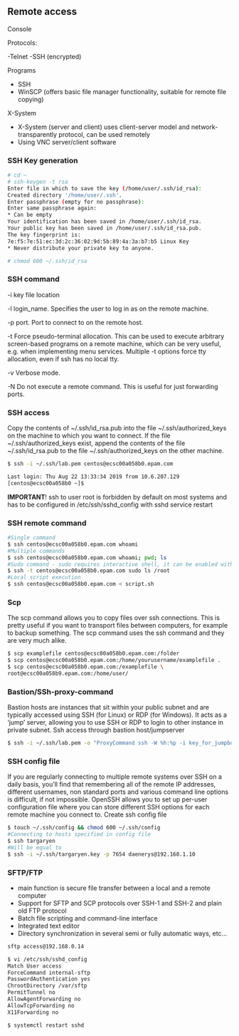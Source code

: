 ## Remote access

Console

Protocols:

-Telnet
-SSH (encrypted)

Programs

- SSH
- WinSCP (offers basic file manager functionality, suitable for remote file copying)‏

X-System

- X-System (server and client) uses client-server model and network-transparently protocol, can be used remotely
- Using VNC server/client software

### SSH Key generation
```bash
# cd ~
# ssh-keygen -t rsa
Enter file in which to save the key (/home/user/.ssh/id_rsa):
Created directory '/home/user/.ssh'.
Enter passphrase (empty for no passphrase):
Enter same passphrase again:
* Can be empty
Your identification has been saved in /home/user/.ssh/id_rsa.
Your public key has been saved in /home/user/.ssh/id_rsa.pub.
The key fingerprint is: 
7e:f5:7e:51:ec:3d:2c:36:02:9d:5b:89:4a:3a:b7:b5 Linux Key
* Never distribute your private key to anyone.

# chmod 600 ~/.ssh/id_rsa
```

### SSH command

-i key file location

-l login_name. Specifies the user to log in as on the remote machine.

-p port. Port to connect to on the remote host.

-t Force pseudo-terminal allocation. This can be used to execute arbitrary screen-based programs on a remote machine, which can be very useful, e.g. when implementing menu services. Multiple -t options force tty allocation, even if ssh has no local tty.

-v Verbose mode.

-N Do not execute a remote command. This is useful for just forwarding ports.

### SSH access

Copy the contents of ~/.ssh/id_rsa.pub into the file ~/.ssh/authorized_keys on the machine to which you want to connect. If the file ~/.ssh/authorized_keys exist, append the contents of the file ~/.ssh/id_rsa.pub to the file ~/.ssh/authorized_keys on the other machine.
```bash
$ ssh -i ~/.ssh/lab.pem centos@ecsc00a058b0.epam.com

Last login: Thu Aug 22 13:33:34 2019 from 10.6.207.129
[centos@ecsc00a058b0 ~]$
```
**IMPORTANT**! ssh to user root is forbidden by default on most systems and has to be configured in /etc/ssh/sshd_config with sshd service restart
### SSH remote command
```bash
#Single command 
$ ssh centos@ecsc00a058b0.epam.com whoami
#Multiple commands
$ ssh centos@ecsc00a058b0.epam.com whoami; pwd; ls
#Sudo command - sudo requires interactive shell, it can be enabled with -t parameter.
$ ssh -t centos@ecsc00a058b0.epam.com sudo ls /root
#Local script execution 
$ ssh centos@ecsc00a058b0.epam.com < script.sh
```
### Scp

The scp command allows you to copy files over ssh connections. This is pretty useful if you want to transport files between computers, for example to backup something. The scp command uses the ssh command and they are very much alike.
```bash
$ scp examplefile centos@ecsc00a058b0.epam.com:/folder
$ scp centos@ecsc00a058b0.epam.com:/home/yourusername/examplefile .
$ scp centos@ecsc00a058b0.epam.com:/examplefile \
root@ecsc00a058b9.epam.com:/home/user/
```
### Bastion/SSh-proxy-command

Bastion hosts are instances that sit within your public subnet and are typically accessed using SSH (for Linux) or RDP (for Windows). It acts as a ‘jump’ server, allowing you to use SSH or RDP to login to other instance in private subnet. Ssh access through bastion host/jumpserver
```bash
$ ssh -i ~/.ssh/lab.pem -o "ProxyCommand ssh -W %h:%p -i key_for_jumpbox.pem jumpbox_user@jump.box.host" centos@ecsc00a058b0.epam.com
```
### SSH config file

If you are regularly connecting to multiple remote systems over SSH on a daily basis, you’ll find that remembering all of the remote IP addresses, different usernames, non standard ports and various command line options is difficult, if not impossible. OpenSSH allows you to set up per-user configuration file where you can store different SSH options for each remote machine you connect to. Create ssh config file
```bash
$ touch ~/.ssh/config && chmod 600 ~/.ssh/config
#Connecting to hosts specified in config file
$ ssh targaryen
#Will be equal to
$ ssh -i ~/.ssh/targaryen.key -p 7654 daenerys@192.168.1.10
```

### SFTP/FTP

- main function is secure file transfer between a local and a remote computer
- Support for SFTP and SCP protocols over SSH-1 and SSH-2 and plain old FTP protocol
- Batch file scripting and command-line interface
- Integrated text editor
- Directory synchronization in several semi or fully automatic ways, etc...
```bash
sftp access@192.168.0.14

$ vi /etc/ssh/sshd_config
Match User access
ForceCommand internal-sftp
PasswordAuthentication yes
ChrootDirectory /var/sftp
PermitTunnel no
AllowAgentForwarding no
AllowTcpForwarding no
X11Forwarding no

$ systemctl restart sshd
```
